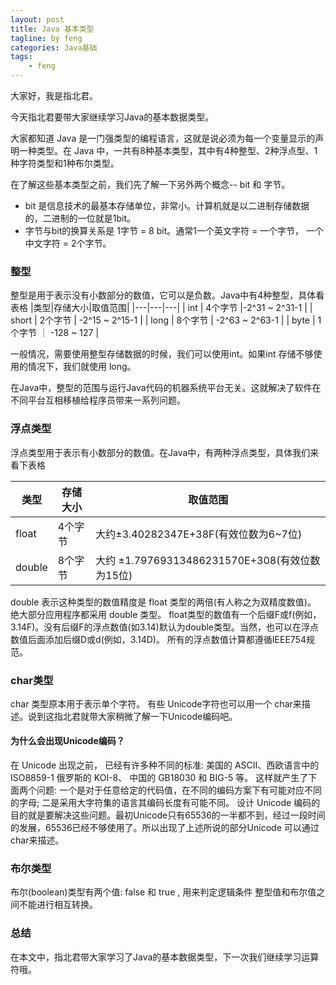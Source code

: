 ```yaml
---
layout: post
title: Java 基本类型
tagline: by feng
categories: Java基础
tags: 
    - feng
---
```


大家好，我是指北君。

今天指北君要带大家继续学习Java的基本数据类型。

大家都知道 Java 是一门强类型的编程语言，这就是说必须为每一个变量显示的声明一种类型。在 Java 中，一共有8种基本类型，其中有4种整型、2种浮点型、1种字符类型和1种布尔类型。

<!--more-->
在了解这些基本类型之前，我们先了解一下另外两个概念-- bit 和 字节。

- bit 是信息技术的最基本存储单位，非常小。计算机就是以二进制存储数据的，二进制的一位就是1bit。
- 字节与bit的换算关系是 1字节 = 8 bit。通常1一个英文字符 = 一个字节， 一个中文字符 = 2个字节。

### 整型

整型是用于表示没有小数部分的数值，它可以是负数。Java中有4种整型，具体看表格
|类型|存储大小|取值范围|
|---|---|---|
| int | 4个字节 |-2^31 ~ 2^31-1 |
| short | 2个字节 | -2^15 ~ 2^15-1 |
| long | 8个字节 | -2^63 ~ 2^63-1 |
| byte | 1个字节 ｜ -128 ~ 127 |

一般情况，需要使用整型存储数据的时候，我们可以使用int。如果int 存储不够使用的情况下，我们就使用 long。

在Java中，整型的范围与运行Java代码的机器系统平台无关。这就解决了软件在不同平台互相移植给程序员带来一系列问题。

### 浮点类型

浮点类型用于表示有小数部分的数值。在Java中，有两种浮点类型，具体我们来看下表格

|类型|存储大小|取值范围|
|---|---|---|
| float | 4个字节 |大约±3.40282347E+38F(有效位数为6~7位) |
| double | 8个字节 | 大约 ±1.79769313486231570E+308(有效位数为15位) |

double 表示这种类型的数值精度是 float 类型的两倍(有人称之为双精度数值)。 绝大部分应用程序都采用 double 类型。
float类型的数值有一个后缀F或f(例如，3.14F)。没有后缀F的浮点数值(如3.14)默认为double类型。当然，也可以在浮点数值后面添加后缀D或d(例如，3.14D)。
所有的浮点数值计算都遵循IEEE754规范。

### char类型

char 类型原本用于表示单个字符。
有些 Unicode字符也可以用一个 char来描述。说到这指北君就带大家稍微了解一下Unicode编码吧。

#### 为什么会出现Unicode编码？

在 Unicode 出现之前， 已经有许多种不同的标准: 美国的 ASCII、西欧语言中的 ISO8859-1 俄罗斯的 KOI-8、 中国的 GB18030 和 BIG-5 等。
这样就产生了下面两个问题: 一个是对于任意给定的代码值，在不同的编码方案下有可能对应不同的字母; 二是采用大字符集的语言其编码长度有可能不同。
设计 Unicode 编码的目的就是要解决这些问题。最初Unicode只有65536的一半都不到，经过一段时间的发展，65536已经不够使用了。所以出现了上述所说的部分Unicode 可以通过char来描述。

### 布尔类型

布尔(boolean)类型有两个值: false 和 true , 用来判定逻辑条件 整型值和布尔值之间不能进行相互转换。

### 总结

在本文中，指北君带大家学习了Java的基本数据类型，下一次我们继续学习运算符哦。

